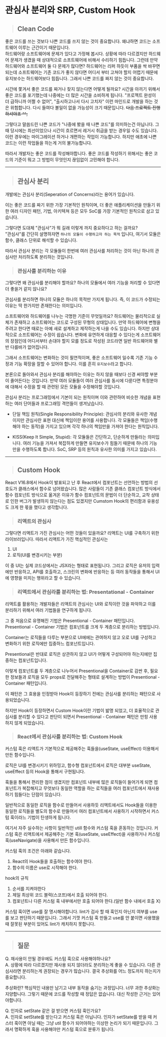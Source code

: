 # 관심사 분리와 SRP, Custom Hook

> ## Clean Code

좋은 코드를 쓰는 것보다 나쁜 코드를 쓰지 않는 것이 중요합니다. 왜냐하면 코드는 소프트웨어 이루는 근간이기 때문입니다.  
하드웨어랑 소프트웨어에 문제가 있다고 가정해 봅시다. 상황에 따라 다르겠지만 하드웨어 문제가 생겼을 때 상대적으로 소프트웨어에 비해서 수리하기 힘듭니다. 그런데 만약 하드웨어와 소프트웨어 둘 다 문제가 많다면? 하드웨어는 리퍼 하듯이 부품을 싹 바꾸면 되는데 소프트웨어는 기존 코드가 좋지 않다면 어디서 부터 고쳐야 할지 어렵기 때문에 유지보수는 하드웨어보다 힘듭니다. 그래서 나쁜 코드를 짜지 않는 것이 중요합니다.

시간에 쫓겨서 좋은 코드를 짜거나 찾지 않는다면 어떻게 될까요?
시간을 아끼기 위해서 좋은 코드를 포기했는데 나중에는 더 많은 시간을 소비하게 됩니다. "프로젝트 완성이 더 급하니까 어쩔 수 없어", "출시하고나서 다시 고치자" 이런 마인드로 개발을 하는 것은 위험합니다. 다시 들여다 볼일이 없을 가능성이 크기 때문입니다. ~~다음 프로젝트 진행하셔야죠 ^^;~~

그렇다고 말씀드린 나쁜 코드가 "나중에 봤을 때 나쁜 코드"를 의미하는건 아닙니다. 그 때 당시에는 최선이었으나 시간이 흐르면서 레거시 취급을 받는 경우일 수도 있습니다. 이런 경우에는 마이그레이션 하거나 개편하는 작업이 가능합니다. 하지만 애초에 나쁜 코드는 이런 작업들을 하는게 거의 불가능합니다.

따라서 개발자는 좋은 코드를 작성해야합니다. 좋은 코드를 작성하기 위해서는 좋은 코드의 기준이 뭐고 그 방법이 무엇인지 끊임없이 고민해야 합니다.

---

> ## 관심사 분리

개발에는 관심사 분리(Seperation of Concerns)라는 용어가 있습니다.

이는 좋은 코드를 짜기 위한 가장 기본적인 원칙이며, 더 좋은 애플리케이션을 만들기 위한 여러 디자인 패턴, 기법, 아키텍쳐 등은 모두 SoC를 가장 기본적인 원칙으로 삼고 있습니다.

그렇다면 도대체 "관심사"가 뭐 길래 이렇게 까지 중요하다고 하는 걸까요?  
"관심사"를 간단히 설명하자면 `하나의 모듈이 수행하고자 하는 목적` 입니다, 여기서 모듈은 함수, 클래스 단위로 해석할 수 있습니다.

따라서 관심사 분리는 각 모듈들이 한번에 여러 관심사를 처리하는 것이 아닌 하나의 관심사만 처리하도록 분리하는 것입니다.

> ### 관심사를 분리하는 이유

그렇다면 왜 관심사를 분리해야 할까요? 하나의 모듈에서 여러 기능을 처리할 수 있다면 더 좋을거 같지 않나요?

관심사를 분리하면 하나의 모듈은 하나의 목적만 가지게 됩니다. 즉, 이 코드가 수정되는 이유는 딱 한가지만 존재한다는 의미입니다.

소프트웨어와 하드웨어를 나누는 극명한 기준이 무엇일까요? 하드웨어는 물리적으로 실체가 존재하고 소프트웨어는 코드로 구성된 무형의 상태입니다. 만약 하드웨어에 변형을 주려고 한다면 때로는 아예 새로 설계하고 제작하는게 나을 수도 있습니다. 하지만 상대적으로 소프트웨어는 수정이 쉽습니다. 변화에 유연하게 대응할 수 있다는게 소프트웨어의 장점인데 어디서부터 손대야 할지 모를 정도로 작성된 코드라면 일반 하드웨어와 별반 다를바가 없어집니다.

그래서 소프트웨어는 변화하는 것이 필연적이며, 좋은 소프트웨어 일수록 기존 기능 수정과 기능 확장을 잘할 수 있어야 합니다. 이를 흔히 `유지보수`라고 합니다.

본론으로 돌아와서 관심사 분리를 해야하는 이유는 하지 않을 때보다 신경 써야할 부분이 줄어든다는 것입니다. 만약 여러 모듈들이 여러 관심사를 동시에 다룬다면 특정분야에 대해서 수정을 할 때 관련된 모든 모듈을 수정해야할 것입니다.

관심사 분리는 프로그래밍에서 기본이 되는 원칙이며 이와 관련하여 비슷한 개념을 표현하는 여러 단어들과 프로그래밍 격언들이 생겨났습니다.

- 단일 책임 원칙(Single Responsibility Principle): 관심사의 분리와 유사한 개념이지만 관심사란 표현 대신에 책임이란 용어를 사용합니다. 각 모듈들은 책임(수행해야 하는 동작)을 가지고 있으며 각각 하나의 책임만을 가져야 한다는 원칙입니다.

- KISS(Keep It Simple, Stupid): 각 모듈들은 간단하고, 단순하게 만들라는 의미입니다. 여러 기능을 가져서 복잡하게 만들면 유지보수가 힘들기 때문에 하나의 기능만을 수행하도록 합니다. SoC, SRP 등의 원칙과 유사한 의미를 가지고 있습니다.

---

> ## Custom Hook

React V16.8에서 Hook이 발표되고 난 후 React에서 컴포넌트는 선언하는 방법의 선호도가 클래스에서 함수로 넘어왔습니다. 많은 사람들이 기존 클래스 컴포넌트 방식에서 함수 컴포넌트 방식으로 옮겨온 이유가 함수 컴포넌트의 문법이 더 단순하고, 교착 상태로 인한 버그가 발생하지 않는다는 점도 있겠지만 Cumstom Hook의 편리함과 유용성도 크게 한 몫을 했다고 생각합니다.

> ### 리액트의 관심사

그렇다면 리액트가 가진 관심사는 어떤 것들이 있을까요? 리액트는 UI를 구축하기 위한 라이브러입니다. 따라서 리액트가 가진 핵심적인 관심사는

1. UI
2. 로직(UI를 변경시키는 부분)

이 중 UI는 실제 코드상에서는 JSX라는 형태로 표현됩니다. 그리고 로직은 유저의 입력에만 반응하고, API를 호출하고, 스크린의 변화에 반응하는 등 여러 동작들을 통해서 UI에 영향을 미치는 행위라고 할 수 있습니다.

> ### 리액트에서 관심라를 분리하는 법: Presentational - Container

리액트를 활용하는 개발자들은 리액트의 관심사는 UI와 로직이란 것을 파악하고 이를 분리하기 위해서 여러 기법들을 연구하게 됩니다.

그 중 처음으로 유명해진 기법은 Presentional - Container 패턴입니다.  
Presentional - Container 기법은 컴포넌트를 크게 두 계층으로 분리하는 방법입니다.

Container는 로직들을 다루는 부분으로 UI에에는 관여하지 않고 오로 UI를 구성하고 변화하기 위한 로직에만 집중하느 컴포넌트입니다.

Presentional은 반대로 로직은 상관하지 않고 UI가 어떻게 구성되어야 하는지에만 집중하는 컴포넌트입니다.

이렇게 컴포넌트를 두 계층으로 나누어서 Presentional을 Container로 감싼 후, 필요한 정보들과 로직을 모두 props로 전달해주는 형태로 설계하는 방법이 Presentional - Container 패턴입니다.

이 패턴은 그 효용을 인정받아 Hook이 등장하기 전에는 관심사를 분리하는 패턴으로 사용되었습니다.

하지만 Hook이 등장하면서 Custom Hook이란 기법이 밞명 되었고, 더 효율적으로 관심사를 분리할 수 있다고 판단이 되면서 Presentional - Container 패턴은 만힝 사용하지 않게 되었습니다.

> ### React에서 관심사를 분리하는 법: Custom Hook

커스텀 훅은 리액트가 기본적으로 제공해주는 훅들을(useState, useEffect) 이용해서 만든 함수입니다.

로직은 UI를 변경시키기 위하밍고, 함수형 컴포넌트에서 로직은 대부분 useState, useEffect 등의 Hook을 통해서 구현됩니다.

훅들을 통해서 편리한 점이 생겼지만 컴포넌트 내부에 많은 로직들이 들어가게 되면 컴포넌트가 복잡해지고 무엇보다 동일한 역할을 하는 로직들을 여러 컴포넌트에서 재사용하기 힘들다는 단점이 있습니다.

일반적으로 동일한 로직을 함수로 만들어서 사용하듯 리액트에서도 Hook들을 이용한 동일한 로직들을 별도의 함수로 만들어서 여러 컴포넌트에서 사용하기 시작하면서 커스텀 훅이라느 기법이 탄생하게 됩니다.

여기서 자주 실수하는 사항이 일반적인 utill 함수와 커스텀 훅을 혼동하는 것입니다. 커스텀 훅은 리액트에서 제공해주는 기본 훅(useState, useEffect)을 사용하거나 커스텀 훅(useNavigate)을 사용해서 만든 함수입니다.

커스텀 훅의 조건은 아래와 같습니다.

1. React의 Hook들을 호출하는 함수여야 한다.
2. 함수의 이름은 use로 시작해야 한다.

hook의 규칙

1. 순서를 지켜야한다
2. 제일 최상위 코드 블럭(스코프)에서 호출 되어야 한다.
3. 컴포넌트나 다른 커스텀 훅 내부에서만 호출 되어야 한다.(일반 함수 내에서 호출 X)

커스텀 훅이면 use를 잘 명시해야합니다. lint가 검사 할 때 훅인지 아닌지 여부를 use를 보고 판단하기 때문입니다. 그래서 기껏 커스텀 훅 만들고 use를 안 붙이면 사용했을 때 잘못된 부분이 있어도 lint가 캐치하지 못합니다.

---

> ## 질문

Q. 재사용이 안될 경우에도 커스텀 훅으로 사용해야하나요?  
A. 상황에 따라 다르겠지만 재사용 되지 않더라도 분리하는게 좋을 수 있습니다. 다른 관심사라면 분리하는게 권장되는 경우가 많습니다. 결국 추상화를 어느 정도까지 하는지가 중요합니다.

추상화란? 핵심적인 내용만 남기고 내부 동작을 숨기는 과정입니다. 너무 과한 추상화는 지양합니다. 그렇기 때문에 코드를 작성할 때 정답은 없습니다. 대신 작성한 근거는 있어야합니다.

Q. 인자로 setState 같은 걸 받으면 커스텀 훅인가요?  
A. 인자로 setState를 받는다고 커스텀 훅은 아닙니다. 인자가 setState를 받을 때 커스터 훅이면 아닐 때는 그냥 util 함수가 되어야하는 이상한 논리가 되기 때문입니다. 그래서 명확하게 훅을 사용해야만 커스텀 훅으로 분류가 됩니다.
